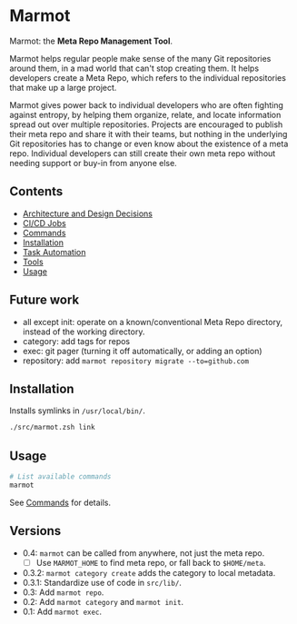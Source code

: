 # Marmot

Marmot: the **Meta Repo Management Tool**.

Marmot helps regular people make sense of the many Git repositories around them, in a mad world that
can't stop creating them.  It helps developers create a Meta Repo, which refers to the individual
repositories that make up a large project.

Marmot gives power back to individual developers who are often fighting against entropy, by helping
them organize, relate, and locate information spread out over multiple repositories.  Projects are
encouraged to publish their meta repo and share it with their teams, but nothing in the underlying
Git repositories has to change or even know about the existence of a meta repo.  Individual
developers can still create their own meta repo without needing support or buy-in from anyone else.

## Contents

- [Architecture and Design Decisions](./doc/decisions.md)
- [CI/CD Jobs](./doc/cicd-jobs.md)
- [Commands](./doc/commands.md)
- [Installation](#installation)
- [Task Automation](./doc/task-automation.md)
- [Tools](./doc/tools.md)
- [Usage](#usage)

## Future work

- all except init: operate on a known/conventional Meta Repo directory, instead of the working
  directory.
- category: add tags for repos
- exec: git pager (turning it off automatically, or adding an option)
- repository: add `marmot repository migrate --to=github.com`

## Installation

Installs symlinks in `/usr/local/bin/`.

```sh
./src/marmot.zsh link
```

## Usage

```sh
# List available commands
marmot
```

See [Commands](./doc/commands.md) for details.

## Versions

- 0.4: `marmot` can be called from anywhere, not just the meta repo.
  - [ ] Use `MARMOT_HOME` to find meta repo, or fall back to `$HOME/meta`.
- 0.3.2: `marmot category create` adds the category to local metadata.
- 0.3.1: Standardize use of code in `src/lib/`.
- 0.3: Add `marmot repo`.
- 0.2: Add `marmot category` and `marmot init`.
- 0.1: Add `marmot exec`.
